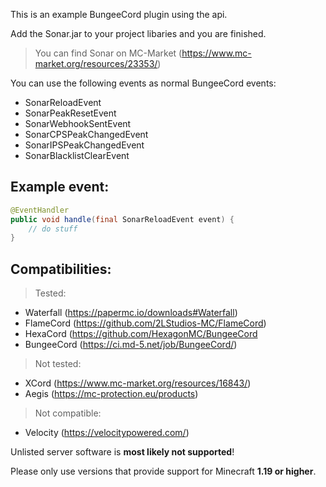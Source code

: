 This is an example BungeeCord plugin using the api.

Add the Sonar.jar to your project libaries and you are finished.
> You can find Sonar on MC-Market (https://www.mc-market.org/resources/23353/)

You can use the following events as normal BungeeCord events:

- SonarReloadEvent
- SonarPeakResetEvent
- SonarWebhookSentEvent
- SonarCPSPeakChangedEvent
- SonarIPSPeakChangedEvent
- SonarBlacklistClearEvent

## Example event:

```Java
@EventHandler
public void handle(final SonarReloadEvent event) {
    // do stuff
}
```

## Compatibilities:

> Tested:
  * Waterfall (https://papermc.io/downloads#Waterfall)
  * FlameCord (https://github.com/2LStudios-MC/FlameCord)
  * HexaCord (https://github.com/HexagonMC/BungeeCord
  * BungeeCord (https://ci.md-5.net/job/BungeeCord/)

> Not tested:
  * XCord (https://www.mc-market.org/resources/16843/)
  * Aegis (https://mc-protection.eu/products)

> Not compatible:
  * Velocity (https://velocitypowered.com/)

Unlisted server software is **most likely not supported**!

Please only use versions that provide support for Minecraft **1.19 or higher**.
